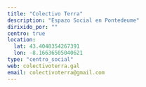 ```yaml
---
title: "Colectivo Terra"
description: "Espazo Social en Pontedeume"
dirixido_por: ""
centro: true
location:
  lat: 43.4048354267391
  lon: -8.16636505040621
type: "centro_social"
web: colectivoterra.gal
email: colectivoterra@gmail.com
---
```

